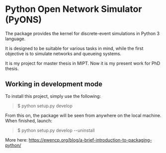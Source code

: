 # Python Open Network Simulator (PyONS)

The package provides the kernel for discrete-event simulations in Python 3 language.

It is designed to be suitable for various tasks in mind, while the first objective is 
to simulate networks and queueing systems.

It is my project for master thesis in MIPT. Now it is my present work for PhD thesis.

## Working in development mode

To install this project, simply use the following:

> $ python setup.py develop

From this on, the package will be seen from anywhere on the local machine. When finished, launch:

> $ python setup.py develop --uninstall

More here: https://ewencp.org/blog/a-brief-introduction-to-packaging-python/
